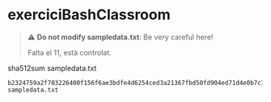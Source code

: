 # exerciciBashClassroom
> :warning: **Do not modify sampledata.txt**: Be very careful here!
> 
> Falta el 11, està controlat.

sha512sum sampledata.txt 

    b2324759a2f703226400f156f6ae3bdfe4d6254ced3a21367fbd50fd904ed71d4e0b7c18c030b0bf160735d4191bdb12aff65282b91ae78cb6e650b05dd3b6b2  sampledata.txt
